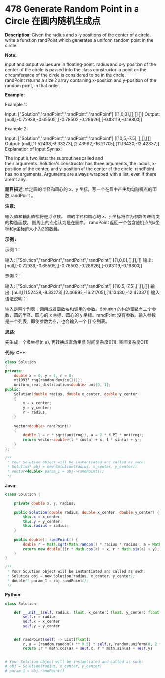 # 478 Generate Random Point in a Circle 在圆内随机生成点

__Description__:
Given the radius and x-y positions of the center of a circle, write a function randPoint which generates a uniform random point in the circle.

__Note:__

input and output values are in floating-point.
radius and x-y position of the center of the circle is passed into the class constructor.
a point on the circumference of the circle is considered to be in the circle.
randPoint returns a size 2 array containing x-position and y-position of the random point, in that order.

__Example:__

Example 1:

Input:
["Solution","randPoint","randPoint","randPoint"]
[[1,0,0],[],[],[]]
Output: [null,[-0.72939,-0.65505],[-0.78502,-0.28626],[-0.83119,-0.19803]]

Example 2:

Input:
["Solution","randPoint","randPoint","randPoint"]
[[10,5,-7.5],[],[],[]]
Output: [null,[11.52438,-8.33273],[2.46992,-16.21705],[11.13430,-12.42337]]
Explanation of Input Syntax:

The input is two lists: the subroutines called and their arguments. Solution's constructor has three arguments, the radius, x-position of the center, and y-position of the center of the circle. randPoint has no arguments. Arguments are always wrapped with a list, even if there aren't any.

__题目描述__:
给定圆的半径和圆心的 x、y 坐标，写一个在圆中产生均匀随机点的函数 randPoint 。

__注意:__

输入值和输出值都将是浮点数。
圆的半径和圆心的 x、y 坐标将作为参数传递给类的构造函数。
圆周上的点也认为是在圆中。
randPoint 返回一个包含随机点的x坐标和y坐标的大小为2的数组。

__示例 :__

示例 1：

输入:
["Solution","randPoint","randPoint","randPoint"]
[[1,0,0],[],[],[]]
输出: [null,[-0.72939,-0.65505],[-0.78502,-0.28626],[-0.83119,-0.19803]]

示例 2：

输入:
["Solution","randPoint","randPoint","randPoint"]
[[10,5,-7.5],[],[],[]]
输出: [null,[11.52438,-8.33273],[2.46992,-16.21705],[11.13430,-12.42337]]
输入语法说明：

输入是两个列表：调用成员函数名和调用的参数。Solution 的构造函数有三个参数，圆的半径、圆心的 x 坐标、圆心的 y 坐标。randPoint 没有参数。输入参数是一个列表，即使参数为空，也会输入一个 [] 空列表。

__思路__:

先生成一个极坐标(r, a), 再转换成直角坐标
时间复杂度O(1), 空间复杂度O(1)

__代码__:
__C++__:

```C++
class Solution 
{
private:
    double x = 0, y = 0, r = 0;
    mt19937 rng{random_device{}()};
    uniform_real_distribution<double> uni{0, 1};
public:
    Solution(double radius, double x_center, double y_center) 
    {
        x = x_center;
        y = y_center;
        r = radius;
    }
    
    vector<double> randPoint() 
    {
        double l = r * sqrt(uni(rng)), a = 2 * M_PI * uni(rng);
        return vector<double>{l * cos(a) + x, l * sin(a) + y};
    }
};

/**
 * Your Solution object will be instantiated and called as such:
 * Solution* obj = new Solution(radius, x_center, y_center);
 * vector<double> param_1 = obj->randPoint();
 */
```

__Java__:

```Java
class Solution {

    private double x, y, radius;

    public Solution(double radius, double x_center, double y_center) {
        this.x = x_center;
        this.y = y_center;
        this.radius = radius;
    }
    
    public double[] randPoint() {
        double r = Math.sqrt(Math.random() * radius * radius), a = Math.PI * 2 * Math.random();
        return new double[]{r * Math.cos(a) + x, r * Math.sin(a) + y};
    }
}

/**
 * Your Solution object will be instantiated and called as such:
 * Solution obj = new Solution(radius, x_center, y_center);
 * double[] param_1 = obj.randPoint();
 */
```

__Python__:

```Python
class Solution:

    def __init__(self, radius: float, x_center: float, y_center: float):
        self.r = radius
        self.x = x_center
        self.y = y_center


    def randPoint(self) -> List[float]:
        r, a = (random.random() ** 0.5) * self.r, random.uniform(0, 2 * math.pi)
        return [r * math.cos(a) + self.x, r * math.sin(a) + self.y]


# Your Solution object will be instantiated and called as such:
# obj = Solution(radius, x_center, y_center)
# param_1 = obj.randPoint()
```
